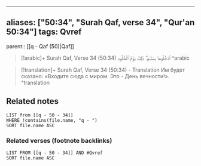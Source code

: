 
---
aliases: ["50:34", "Surah Qaf, verse 34", "Qur'an 50:34"]
tags: Qvref
---

parent:: [[q - Qaf (50)|Qaf]]

> [!arabic]+ Surah Qaf, Verse 34 (50:34)
> <span class="quran-arabic">ٱدْخُلُوهَا بِسَلَـٰمٍ ۖ ذَٰلِكَ يَوْمُ ٱلْخُلُودِ</span>
^arabic

> [!translation]+ Surah Qaf, Verse 34 (50:34) - Translation
> Им будет сказано: «Входите сюда с миром. Это - День вечности!».
^translation



## Related notes
```dataview
LIST from [[q - 50 - 34]]
WHERE !contains(file.name, "q - ")
SORT file.name ASC
```

### Related verses (footnote backlinks)
```dataview
LIST FROM [[q - 50 - 34]] AND #Qvref
SORT file.name ASC
```

